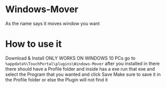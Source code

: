 # Windows-Mover
As the name says it moves window you want

# How to use it
Download & Install ONLY WORKS ON WINDOWS 10 PCs
go to `%appdata%\TouchPortal\plugins\Windows-Mover` after you installed
in there there should have a Profile folder and inside has a exe run that exe
and select the Program that you wanted and click Save Make sure to save it in the Profile folder
or else the Plugin will not find it
